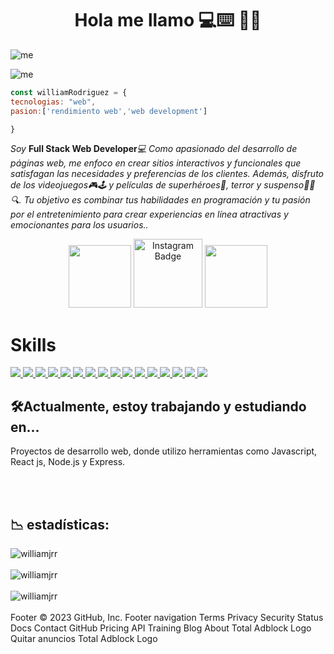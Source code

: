 <h1 align="center">Hola me llamo  💻⌨️ 👋👋</h1> 

![me](https://user-images.githubusercontent.com/122072865/230640258-ba987cf3-9859-446b-b40f-eec0b43a7b8b.png)

![me](https://user-images.githubusercontent.com/122072865/230633251-34e6c361-706e-4013-919d-0ec507948721.png)

```js
const williamRodriguez = {
tecnologias: "web",
pasion:['rendimiento web','web development']

}
```
<p><em>Soy</em> <b>Full Stack Web Developer</b><em>💻 Como apasionado del desarrollo de páginas web, me enfoco en crear sitios interactivos y funcionales que satisfagan las necesidades y preferencias de los clientes. Además, disfruto de los videojuegos🎮🕹️ y películas de superhéroes🦸, terror y suspenso🧟🔪🔍. Tu objetivo es combinar tus habilidades en programación y tu pasión por el entretenimiento para crear experiencias en línea atractivas y emocionantes para los usuarios..</br>
</em></p>

<div id="header" align="center">
  <a href="https://www.linkedin.com/in/william-jose-rodriguez-rojas/" target="_blank"><img src="https://img.shields.io/badge/LinkedIn-0077B5?style=for-the-badge&logo=linkedin&logoColor=white" width="100"/></a>
  <a href="https://www.instagram.com/wjrrvzch/" target="_blank"><img src="https://img.shields.io/badge/Instagram-e14570?style=for-the-badge&logo=instagram&logoColor=white" width="110" alt="Instagram Badge"/></a>
  <a href="https://www.facebook.com/profile.php?id=100014680625590&mibextid=ZbWKwL" target="_blank"><img src="https://img.shields.io/badge/FACEBOOK-1DA1F2?style=for-the-badge&logo=facebook&logoColor=white" width="100"/></a>
</div>
<h1>Skills</h1>

<div>
  <a href="https://developer.mozilla.org/es/docs/Web/HTML"><img src="https://img.shields.io/badge/HTML5-E34F26?style=for-the-badge&logo=html5&logoColor=white" /> <a/>
  <a href="https://developer.mozilla.org/es/docs/Web/CSS"><img src="https://img.shields.io/badge/CSS3-1572B6?style=for-the-badge&logo=css3&logoColor=white" /> <a/>
  <a href="https://developer.mozilla.org/es/docs/Web/JavaScript"><img src="https://img.shields.io/badge/JavaScript-323330?style=for-the-badge&logo=javascript&logoColor=F7DF1E" /> <a/>
  <a href="https://sass-lang.com/documentation/"><img src="https://img.shields.io/badge/Sass-CC6699?style=for-the-badge&logo=sass&logoColor=white" /> <a/>
  <a href="https://expressjs.com/es/"><img src="https://img.shields.io/badge/Express.js-404D59?style=for-the-badge" /> <a/>
  <a href="https://es.reactjs.org/docs/getting-started.html"><img src="https://img.shields.io/badge/React-20232A?style=for-the-badge&logo=react&logoColor=61DAFB" /> 
  <a href="https://tailwindcss.com/docs/installation"><img src="https://img.shields.io/badge/Tailwind_CSS-38B2AC?style=for-the-badge&logo=tailwind-css&logoColor=white" /> <a/>
 <a href="https://getbootstrap.com/docs/4.1/getting-started/introduction/"><img src="https://img.shields.io/badge/Bootstrap-563D7C?style=for-the-badge&logo=bootstrap&logoColor=white" /> <a/>
 <a href="https://docs.netlify.com/"><img src="https://img.shields.io/badge/Netlify-00C7B7?style=for-the-badge&logo=netlify&logoColor=white" /> <a/>
 <a href="https://jwt.io/introduction"><img src="https://img.shields.io/badge/json%20web%20tokens-323330?style=for-the-badge&logo=json-web-tokens&logoColor=pink" /> <a/>
 <a href="https://nextjs.org/docs"><img src="https://img.shields.io/badge/next.js-000000?style=for-the-badge&logo=nextdotjs&logoColor=white" /> <a/>
 <a href="https://nodejs.org/es/docs/"><img src="https://img.shields.io/badge/Node.js-43853D?style=for-the-badge&logo=node.js&logoColor=white" /> <a/>
 <a href="https://help.figma.com/hc/en-us"><img src="https://camo.githubusercontent.com/9a8ccd8ae319ddac9934db226e7834d7e1c61a31076e7d7c04ecb5bf352967aa/68747470733a2f2f696d672e736869656c64732e696f2f62616467652f6669676d612d2532334632344531452e7376673f7374796c653d666f722d7468652d6261646765266c6f676f3d6669676d61266c6f676f436f6c6f723d7768697465" /> <a/>
<a href="https://git-scm.com/doc"><img src="https://camo.githubusercontent.com/ec0d32e85caf4723d5182a75338c89f85a2c3679aed0c46c9ee9fd1c8dc2a316/68747470733a2f2f696d672e736869656c64732e696f2f62616467652f6769742d2532334630353033332e7376673f7374796c653d666f722d7468652d6261646765266c6f676f3d676974266c6f676f436f6c6f723d7768697465" /> <a/>
<a href="#"><img src="https://img.shields.io/badge/Adobe%20Photoshop-31A8FF?style=for-the-badge&logo=Adobe%20Photoshop&logoColor=black" /> <a/>
<a href="#"><img src="https://img.shields.io/badge/Adobe%20XD-470137?style=for-the-badge&logo=Adobe%20XD&logoColor=#FF61F6" /> <a/>
  
</div>
   
  
## 🛠️Actualmente, estoy trabajando y estudiando en...
  
Proyectos de desarrollo web, donde utilizo herramientas como Javascript, React js, Node.js y Express.
  
<br><br>
<h2>📉 estadísticas:</h2>

<div><img align="center" src="https://github-readme-streak-stats.herokuapp.com/?user=williamjrr&theme=dark" alt="williamjrr" /></div><br>
<div><img align="center" src="https://github-readme-stats.vercel.app/api?username=williamjrr&show_icons=true&locale=en&theme=dark" alt="williamjrr" /></div><br>
<div><img align="center" src="https://github-readme-stats.vercel.app/api/top-langs?username=williamjrr&show_icons=true&locale=en&layout=compact&theme=dark" alt="williamjrr" /></div><br>
Footer
© 2023 GitHub, Inc.
Footer navigation
Terms
Privacy
Security
Status
Docs
Contact GitHub
Pricing
API
Training
Blog
About
Total Adblock Logo
Quitar anuncios
Total Adblock Logo

<!--
**WILLIAMJRR/williamjrr** is a ✨ _special_ ✨ repository because its `README.md` (this file) appears on your GitHub profile.

Here are some ideas to get you started:

- 🔭 I’m currently working on ...
- 🌱 I’m currently learning ...
- 👯 I’m looking to collaborate on ...
- 🤔 I’m looking for help with ...
- 💬 Ask me about ...
- 📫 How to reach me: ...
- 😄 Pronouns: ...
- ⚡ Fun fact: ...
-->
